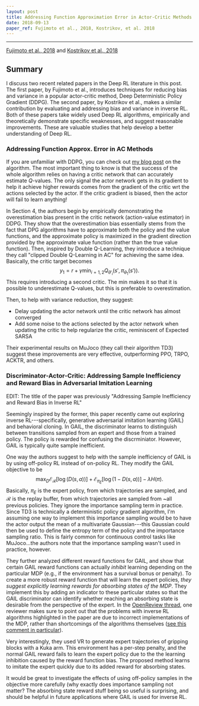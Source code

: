```yaml
---
layout: post
title: Addressing Function Approximation Error in Actor-Critic Methods & Discriminator-Actor-Critic- Addressing Sample Inefficiency and Reward Bias in Adversarial Imitation Learning
date: 2018-09-13
paper_ref: Fujimoto et al., 2018, Kostrikov, et al. 2018
---
```


<script type="text/x-mathjax-config">
MathJax.Hub.Config({
  TeX: { equationNumbers: { autoNumber: "AMS" } },
  tex2jax: {inlineMath: [['$','$'], ['\\(','\\)']]}
});
</script>

<script type="text/javascript" async
  src="https://cdn.mathjax.org/mathjax/latest/MathJax.js?config=TeX-MML-AM_CHTML">
</script> 
---

[Fujimoto et al., 2018](https://arxiv.org/abs/1802.09477) and [Kostrikov et al., 2018](https://arxiv.org/abs/1809.02925v2)

## Summary

I discuss two recent related papers in the Deep RL literature in this post. The first paper, by Fujimoto et al., introduces techniques for reducing bias and variance in a popular actor-critic method, Deep Deterministic Policy Gradient (DDPG). The second paper, by Kostrikov et al., makes a similar contribution by evaluating and addressing bias and variance in inverse RL. Both of these papers take widely used Deep RL algorithms, empirically and theoretically demonstrate specific weaknesses, and suggest reasonable improvements. These are valuable studies that help develop a better understanding of Deep RL.

### Addressing Function Approx. Error in AC Methods

If you are unfamiliar with DDPG, you can check out [my blog post](https://pemami4911.github.io/blog/2016/08/21/ddpg-rl.html) on the algorithm. The most important thing to know is that the success of the whole algorithm relies on having a critic network that can accurately estimate $Q$-values. The only signal the actor network gets in its gradient to help it achieve higher rewards comes from the gradient of the critic wrt the actions selected by the actor. If the critic gradient is biased, then the actor will fail to learn anything!

In Section 4, the authors begin by empirically demonstrating the overestimation bias present in the critic network (action-value estimator) in DDPG. They show that the overestimation bias essentially stems from the fact that DPG algorithms have to approximate both the policy and the value functions, and the approximate policy is maximized in the gradient direction provided by the approximate value function (rather than the true value function). Then, inspired by Double Q-Learning, they introduce a technique they call "clipped Double Q-Learning in AC" for achieving the same idea. Basically, the critic target becomes
$$
y_1 = r + \gamma \min_{i=1,2} Q_{\theta'_i} (s', \pi_{\theta_1}(s')).
$$
This requires introducing a second critic. The min makes it so that it is possible to underestimate Q-values, but this is preferable to overestimation.

Then, to help with variance reduction, they suggest:
* Delay updating the actor network until the critic network has almost converged
* Add some noise to the actions selected by the actor network when updating the critic to help regularize the critic, reminiscent of Expected SARSA

Their experimental results on MuJoco (they call their algorithm TD3) suggest these improvements are very effective, outperforming PPO, TRPO, ACKTR, and others.

### Discriminator-Actor-Critic: Addressing Sample Inefficiency and Reward Bias in Adversarial Imitation Learning
EDIT: The title of the paper was previously "Addressing Sample Inefficiency and Reward Bias in Inverse RL"

Seemingly inspired by the former, this paper recently came out exploring inverse RL---specifically, generative adversarial imitation learning (GAIL) and behavioral cloning. In GAIL, the discriminator learns to distinguish between transitions sampled from an expert and those from a trained policy. The policy is rewarded for confusing the discrminiator. However, GAIL is typically quite sample inefficient.

One way the authors suggest to help with the sample inefficiency of GAIL is by using off-policy RL instead of on-policy RL. They modify the GAIL objective to be 
$$
\max_D \mathcal{E}_\mathscr{R} [\log(D(s,a))] + \mathcal{E}_{\pi_E}[\log(1 - D(s,a))] - \lambda H(\pi).
$$
Basically, $\pi_E$ is the expert policy, from which trajectories are sampled, and $\mathscr{R}$ is the replay buffer, from which trajectories are sampled from ~all previous policies. They ignore the importance sampling term in practice. Since TD3 is technically a deterministic policy gradient algorithm, I'm assuming one way to implement this importance sampling would be to have the actor output the mean of a multivariate Gaussian---this Gaussian could then be used to define the entropy term of the policy and the importance sampling ratio. This is fairly common for continuous control tasks like MuJoco...the authors note that the importance sampling wasn't used in practice, however.

They further analyzed different reward functions for GAIL, and show that certain GAIL reward functions can actually *inhibit* learning depending on the particular MDP (e.g., if the environment has a survival bonus or penalty). To create a more robust reward function that will learn the expert policies, *they suggest explicitly learning rewards for absorbing states of the MDP*. They implement this by adding an indicator to these particular states so that the GAIL discriminator can identify whether reaching an absorbing state is desirable from the perspective of the expert. In the [OpenReview thread](https://openreview.net/pdf?id=Hk4fpoA5Km), one reviewer makes sure to point out that the problems with inverse RL algorithms highlighted in the paper are due to incorrect implementations of the MDP, rather than shortcomings of the algorithms themselves ([see this comment in particular](https://openreview.net/forum?id=Hk4fpoA5Km&noteId=B1gGZfAq6Q)).

Very interestingly, they used VR to generate expert trajectories of gripping blocks with a Kuka arm. This environment has a per-step penalty, and the normal GAIL reward fails to learn the expert policy due to the the learning inhibition caused by the reward function bias. The proposed method learns to imitate the expert quickly due to its added reward for absorbing states.

It would be great to investigate the effects of using off-policy samples in the objective more carefully (why exactly does importance sampling not matter? The absorbing state reward stuff being so useful is surprising, and should be helpful in future applications where GAIL is used for inverse RL.